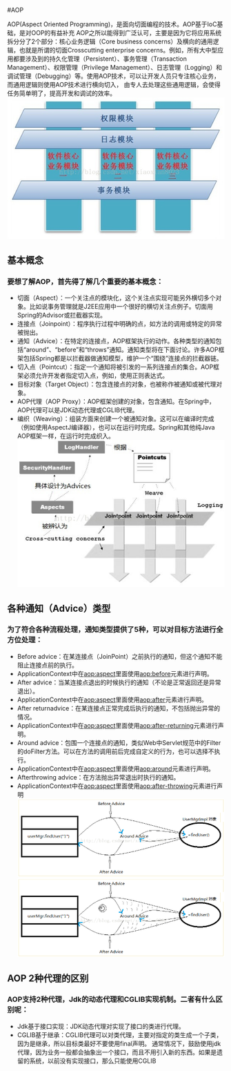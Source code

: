 #AOP

   AOP(Aspect Oriented Programming)，是面向切面编程的技术。AOP基于IoC基础，是对OOP的有益补充
   AOP之所以能得到广泛认可，主要是因为它将应用系统拆分分了2个部分：核心业务逻辑（Core business concerns）及横向的通用逻辑，也就是所谓的切面Crosscutting enterprise concerns。例如，所有大中型应用都要涉及到的持久化管理（Persistent）、事务管理（Transaction Management）、权限管理（Privilege Management）、日志管理（Logging）和调试管理（Debugging）等。使用AOP技术，可以让开发人员只专注核心业务，而通用逻辑则使用AOP技术进行横向切入，
   由专人去处理这些通用逻辑，会使得任务简单明了，提高开发和调试的效率。
   ![img](20131211095455406.jpg)
   
## 基本概念
   ### 要想了解AOP，首先得了解几个重要的基本概念：

 * 切面（Aspect）：一个关注点的模块化，这个关注点实现可能另外横切多个对象。比如说事务管理就是J2EE应用中一个很好的横切关注点例子。切面用Spring的Advisor或拦截器实现。
 * 连接点（Joinpoint）：程序执行过程中明确的点，如方法的调用或特定的异常被抛出。
 * 通知（Advice）：在特定的连接点，AOP框架执行的动作。各种类型的通知包括“around”、“before”和“throws”通知。通知类型将在下面讨论。许多AOP框架包括Spring都是以拦截器做通知模型，维护一个“围绕”连接点的拦截器链。
 * 切入点（Pointcut）：指定一个通知将被引发的一系列连接点的集合。AOP框架必须允许开发者指定切入点，例如，使用正则表达式。
 * 目标对象（Target Object）：包含连接点的对象，也被称作被通知或被代理对象。
 * AOP代理（AOP Proxy）：AOP框架创建的对象，包含通知。在Spring中，AOP代理可以是JDK动态代理或CGLIB代理。
 * 编织（Weaving）：组装方面来创建一个被通知对象。这可以在编译时完成（例如使用AspectJ编译器），也可以在运行时完成。Spring和其他纯Java AOP框架一样，在运行时完成织入。
 ![img](20131211093958187.jpg)
 
 ## 各种通知（Advice）类型 
  ### 为了符合各种流程处理，通知类型提供了5种，可以对目标方法进行全方位处理：
  * Before advice：在某连接点（JoinPoint）之前执行的通知，但这个通知不能阻止连接点前的执行。
  * ApplicationContext中在<aop:aspect>里面使用<aop:before>元素进行声明。
  * After advice：当某连接点退出的时候执行的通知（不论是正常返回还是异常退出）。
  * ApplicationContext中在<aop:aspect>里面使用<aop:after>元素进行声明。
  * After returnadvice：在某连接点正常完成后执行的通知，不包括抛出异常的情况。
  * ApplicationContext中在<aop:aspect>里面使用<aop:after-returning>元素进行声明。
  * Around advice：包围一个连接点的通知，类似Web中Servlet规范中的Filter的doFilter方法。可以在方法的调用前后完成自定义的行为，也可以选择不执行。
  * ApplicationContext中在<aop:aspect>里面使用<aop:around>元素进行声明。
  * Afterthrowing advice：在方法抛出异常退出时执行的通知。
  * ApplicationContext中在<aop:aspect>里面使用<aop:after-throwing>元素进行声明
   ![img](20131211234008546.png)
   ![img](20131212093444812.png)
  
  ## AOP 2种代理的区别
   ### AOP支持2种代理，Jdk的动态代理和CGLIB实现机制。二者有什么区别呢：
   * Jdk基于接口实现：JDK动态代理对实现了接口的类进行代理。
   * CGLIB基于继承：CGLIB代理可以对类代理，主要对指定的类生成一个子类，因为是继承，所以目标类最好不要使用final声明。 
       通常情况下，鼓励使用jdk代理，因为业务一般都会抽象出一个接口，而且不用引入新的东西。如果是遗留的系统，以前没有实现接口，那么只能使用CGLIB
 

